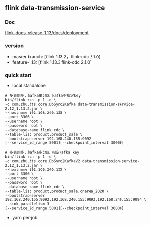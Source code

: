 ## flink data-transmission-service

### Doc
[flink-docs-release-1.13/docs/deployment](https://nightlies.apache.org/flink/flink-docs-release-1.13/docs/deployment/cli/)


### version
+  master branch: [flink 1.13.2，flink-cdc 2.1.0]
+  feature-1.13: [flink 1.13.3 flink-cdc 2.1.0]

### quick start

- local standalone
```shell script
# 多表同步，kafka单分区 kafka不指定key
bin/flink run -p 1 -d \
-c com.zhu.dts.core.DbSync2Kafka data-transmission-service-2.12_1.13.2.jar \
--hostname 192.168.240.155 \
--port 3306 \
--username root \
--password root \
--database-name flink_cdc \
--table-list product,product_sale \
--bootstrap-server 192.168.240.155:9092 
[--service_id_range 5001][--checkpoint_interval 30000] 

# 多表同步，kafka多分区 指定kafka key
bin/flink run -p 1 -d \
-c com.zhu.dts.core.DbSync2KafkaV2 data-transmission-service-2.12_1.13.2.jar \
--hostname 192.168.240.155 \
--port 3306 \
--username root \
--password root \
--database-name flink_cdc \
--table-list product,product_sale,cnarea_2020 \
--bootstrap-server 192.168.240.155:9092,192.168.240.155:9093,192.168.240.155:9094 \
--sink_parallelism 3
[--service_id_range 5001][--checkpoint_interval 30000] 
```
- yarn per-job
```shell script

```
